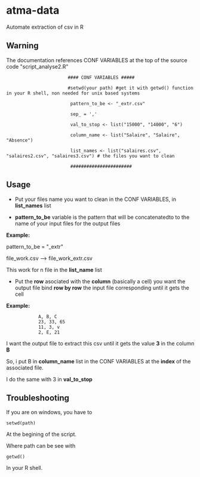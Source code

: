 # atma-data
Automate extraction of csv in R

## Warning

The documentation references CONF VARIABLES at the top of the source code "script_analyse2.R"

                           #### CONF VARIABLES #####

                           #setwd(your path) #get it with getwd() function in your R shell, non needed for unix based systems

                            pattern_to_be <- "_extr.csv"

                            sep_ = ','
                            
                            val_to_stop <- list("15000", "14000", "6")
                            
                            column_name <- list("Salaire", "Salaire", "Absence") 
                            
                            list_names <- list("salaires.csv", "salaires2.csv", "salaires3.csv") # the files you want to clean
                            
                            #######################

## Usage 

- Put your files name you want to clean in the CONF VARIABLES, in **list_names** list

- **pattern_to_be** variable is the pattern that will be concatenatedto to the name of your input files for the output files

**Example:**

pattern_to_be = "_extr"

file_work.csv --> file_work_extr.csv

This work for n file in the **list_name** list

- Put the **row** asociated with the **column** (basically a cell) you want the output file bind __row by row__ the input file corresponding until it gets the cell

**Example:**

                A, B, C
                23, 33, 65
                11, 3, v
                2, E, 21

              
I want the output file to extract this csv until it gets the value **3** in the column **B**

So, i put B in **column_name** list in the CONF VARIABLES at the __index__ of the associated file.

I do the same with 3 in __val_to_stop__

## Troubleshooting

If you are on windows, you have to 

    setwd(path) 

At the begining of the script.

Where path can be see with

    getwd()

In your R shell.




